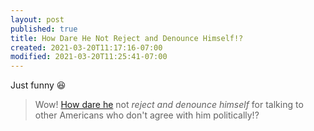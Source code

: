 ```yaml
---
layout: post
published: true
title: How Dare He Not Reject and Denounce Himself!?
created: 2021-03-20T11:17:16-07:00
modified: 2021-03-20T11:25:41-07:00
---
```


Just funny :laughing:

> Wow! [How dare he](https://youtu.be/PyYO0HrStE4?t=10m59s) not *reject and denounce himself* for talking to other Americans who don't agree with him politically!? 